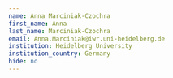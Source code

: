 ```yaml
---
name: Anna Marciniak-Czochra
first_name: Anna
last_name: Marciniak-Czochra
email: Anna.Marciniak@iwr.uni-heidelberg.de
institution: Heidelberg University
institution_country: Germany
hide: no
---
```


